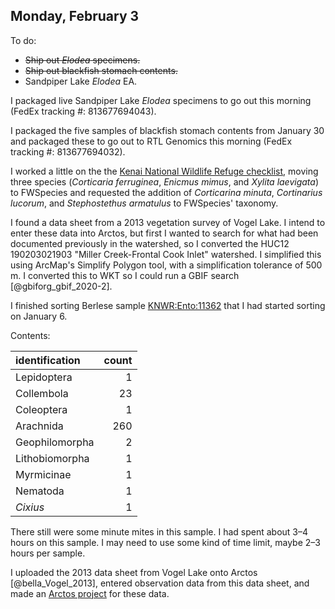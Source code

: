 
## Monday, February 3

To do:

* ~~Ship out *Elodea* specimens.~~
* ~~Ship out blackfish stomach contents.~~
* Sandpiper Lake *Elodea* EA.

I packaged live Sandpiper Lake *Elodea* specimens to go out this morning (FedEx tracking #: 813677694043).

I packaged the five samples of blackfish stomach contents from January 30 and packaged these to go out to RTL Genomics this morning (FedEx tracking #: 813677694032).

I worked a little on the the [Kenai National Wildlife Refuge checklist](https://github.com/mlbowser/KenaiNWRspecies), moving three species (*Corticaria ferruginea*, *Enicmus mimus*, and *Xylita laevigata*) to FWSpecies and requested the addition of *Corticarina minuta*, *Cortinarius lucorum*, and *Stephostethus armatulus* to FWSpecies' taxonomy.

I found a data sheet from a 2013 vegetation survey of Vogel Lake. I intend to enter these data into Arctos, but first I wanted to search for what had been documented previously in the watershed, so I converted the HUC12 190203021903 "Miller Creek-Frontal Cook Inlet" watershed. I simplified this using ArcMap's Simplify Polygon tool, with a simplification tolerance of 500 m. I converted this to WKT so I could run a GBIF search [@gbiforg_gbif_2020-2].

I finished sorting Berlese sample [KNWR:Ento:11362](http://arctos.database.museum/guid/KNWR:Ento:11362) that I had started sorting on January 6.

Contents:

identification|count
:---|---:
Lepidoptera|1
Collembola|23
Coleoptera|1
Arachnida|260
Geophilomorpha|2
Lithobiomorpha|1
Myrmicinae|1
Nematoda|1
*Cixius*|1

There still were some minute mites in this sample. I had spent about 3–4 hours on this sample. I may need to use some kind of time limit, maybe 2–3 hours per sample.

I uploaded the 2013 data sheet from Vogel Lake onto Arctos [@bella_Vogel_2013], entered observation data from this data sheet, and made an [Arctos project](http://arctos.database.museum/project/10003326) for these data.
